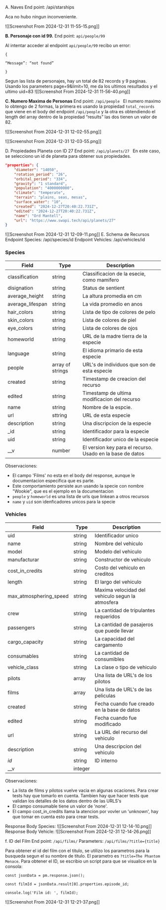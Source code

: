 A. Naves 
End point: /api/starships

Aca no hubo ningun inconveniente. 

![[Screenshot From 2024-12-31 11-55-15.png]]

**B. Personaje con id 99.**
End point: `api/people/99`

Al intentar acceder al endpoint `api/people/99` recibo un error: 

```
{

“Message”: “not found”

}
```
Segun las lista de personajes, hay un total de 82 records y 9 paginas. Usando los parameters page=9&limit=10, me da los ultimos resultados y el ultimo uid=83
![[Screenshot From 2024-12-31 11-56-40.png]]


**C. Numero Maxima de Personas**
End point: `/api/people
`
El numero maximo lo obtengo de 2 formas, la primera es usando la propiedad `total_records` que viene en el body del endpoint `/api/people` y la otra es obtendiendo el length del array dentro de la propiedad “results” las dos tienen un valor de 82.

![[Screenshot From 2024-12-31 12-02-55.png]]

![[Screenshot From 2024-12-31 12-03-55.png]]


D. Propiedades Planeta con ID 27
End point: `/api/planets/27
`
En este caso, se selecciono un id de planeta para obtener sus propiedades. 
```json
"properties": {
	"diameter": "14050",
	"rotation_period": "26",
	"orbital_period": "334",
	"gravity": "1 standard",
	"population": "4000000000",
	"climate": "temperate",
	"terrain": "plains, seas, mesas",
	"surface_water": "10",
	"created": "2024-12-27T20:40:22.731Z",
	"edited": "2024-12-27T20:40:22.731Z",
	"name": "Ord Mantell",
	"url": "https://www.swapi.tech/api/planets/27"
}
```
![[Screenshot From 2024-12-31 12-09-11.png]]
E. Schema de Recursos
Endpoint Species: /api/species/id
Endpoint Vehicles: /api/vehicles/id

### Species

| Field            | Type             | Description                                               |
| ---------------- | ---------------- | --------------------------------------------------------- |
| classification   | string           | Classificacion de la esecie, como mamifero                |
| disignation      | string           | Status de sentient                                        |
| average_height   | string           | La altura promedia en cm                                  |
| average_lifespan | string           | La vida promedio en anos                                  |
| hair_colors      | string           | Lista de tipo de colores de pelo                          |
| skin_colors      | string           | Lista de colores de piel                                  |
| eye_colors       | string           | Lista de colores de ojos                                  |
| homeworld        | string           | URL de la madre tierra de la especie                      |
| language         | string           | El idioma primario de esta especie                        |
| people           | array of strings | URL's de individuos que son de esta especie               |
| created          | string           | Timestamp de creacion del recurso                         |
| edited           | string           | Timestamp de ultima modificacion del recurso              |
| name             | string           | Nombre de la espcie.                                      |
| url              | sttring          | URL de esta especie                                       |
| description      | string           | Una discripcion de la especie                             |
| _id              | string           | Identificador  para la especie                            |
| uid              | string           | Identificador unico de la especie                         |
| __v              | number           | El version key para el recurso. Usado en la base de datos |
Observaciones: 
* El campo 'Films' no esta en el body del response, aunque le documentacion especifica que es parte. 
* Este comportamiento persiste aun usando la specie con  nombre "Wookie", que es el ejemplo en la documentacion
* `people` y `homeworld` es una lista de urls que linkean a otros recursos
* `name` y `uid` son idenficadores unicos para la specie

### Vehicles

| Field                  | Type    | Description                                      |
| ---------------------- | ------- | ------------------------------------------------ |
| uid                    | string  | Identificador unico                              |
| name                   | string  | Nombre del vehiculo                              |
| model                  | string  | Modelo del vehiculo                              |
| manufacturar           | string  | Constructor de vehiculo                          |
| cost_in_credits        | string  | Costo del vehiculo en creditos                   |
| length                 | string  | El largo del vehiculo                            |
| max_atmosphering_speed | string  | Maxima velocidad del vehiculo segun la atmosfera |
| crew                   | string  | La cantidad de tripulantes requeridos            |
| passengers             | string  | La cantidad de pasajeros que puede llevar        |
| cargo_capacity         | string  | La capacidad del cargamento                      |
| consumables            | string  | La cantidad de consumibles                       |
| vehicle_class          | string  | La clase o tipo de vehiculo                      |
| pilots                 | array   | Una lista de URL's de los pilotos                |
| films                  | array   | Una lista de URL's de las peliculas              |
| created                | string  | Fecha cuando fue creado en la base de datos      |
| edited                 | string  | Fecha cuando fue modificado                      |
| url                    | string  | La URL del recurso del vehiculo                  |
| description            | string  | Una descripcion del vehiculo                     |
| _id_                   | string  | ID interno                                       |
| __v                    | integer |                                                  |


Observaciones:
* La lista de films y pilotos vuelve vacia en algunas ocaciones. Para crear tests hay que tomarlo en cuenta. Tambien hay que hacer tests que validan los detalles de los datos dentro de las URLS's
* El campo consumable tiene un valor de 'none'. 
* El campo cost_in_credits llama la atencion por vovler un 'unknown', hay que tomar en cuenta esto para crear tests. 

Response Body Species:
![[Screenshot From 2024-12-31 12-14-10.png]]
Response Body Vehicle:
![[Screenshot From 2024-12-31 12-14-26.png]]

f. ID del Film
End point: `/api/films/`
Parameters: `/api/films/?title={title}`

Para obtener el id del film con el titulo, se utilizo los parametros para la busqueda segun el su nombre de titulo. El parametro es `?title=The Phantom Menace`. 
Para obtener el ID, se escribio un script para que se visualice en la consola:
```
const jsonData = pm.response.json();

const filmId = jsonData.result[0].properties.episode_id;

console.log('Film id: ', filmId);
```
![[Screenshot From 2024-12-31 12-21-37.png]]


